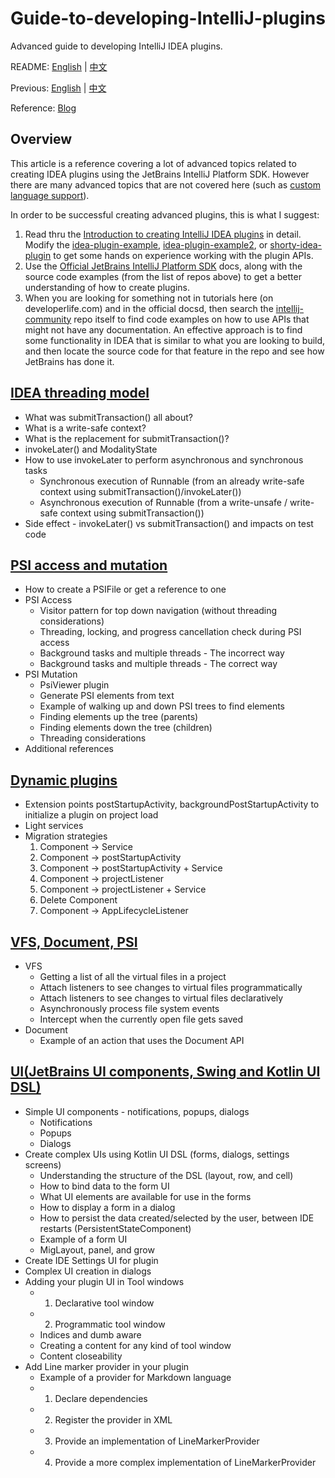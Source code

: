 # Guide-to-developing-IntelliJ-plugins
Advanced guide to developing IntelliJ IDEA plugins.

README: [English](https://github.com/bytebeats/Guide-to-developing-IntelliJ-plugins/blob/main/README.md) | [中文](https://github.com/bytebeats/Guide-to-developing-IntelliJ-plugins/blob/main/README-zh.md)

Previous: [English](https://github.com/bytebeats/Guide-to-developing-IntelliJ-plugins/blob/main/introduction.md) | [中文](https://github.com/bytebeats/Guide-to-developing-IntelliJ-plugins/blob/main/introduction-zh.md)

Reference: [Blog](https://developerlife.com/2021/03/13/ij-idea-plugin-advanced/)

## Overview

This article is a reference covering a lot of advanced topics related to creating IDEA plugins using the JetBrains IntelliJ Platform SDK. However there are many advanced topics that are not covered here (such as [custom language support](https://plugins.jetbrains.com/docs/intellij/custom-language-support.html)).

In order to be successful creating advanced plugins, this is what I suggest:
1. Read thru the [Introduction to creating IntelliJ IDEA plugins](https://developerlife.com/2020/11/21/idea-plugin-example-intro/) in detail. Modify the [idea-plugin-example](https://github.com/nazmulidris/idea-plugin-example), [idea-plugin-example2](https://github.com/nazmulidris/idea-plugin-example2), or [shorty-idea-plugin](https://github.com/r3bl-org/shorty-idea-plugin) to get some hands on experience working with the plugin APIs.
2. Use the [Official JetBrains IntelliJ Platform SDK](https://plugins.jetbrains.com/docs/intellij/welcome.html) docs, along with the source code examples (from the list of repos above) to get a better understanding of how to create plugins. 
3. When you are looking for something not in tutorials here (on developerlife.com) and in the official docsd, then search the [intellij-community](https://github.com/JetBrains/intellij-community) repo itself to find code examples on how to use APIs that might not have any documentation. An effective approach is to find some functionality in IDEA that is similar to what you are looking to build, and then locate the source code for that feature in the repo and see how JetBrains has done it.

## [IDEA threading model](https://github.com/bytebeats/Guide-to-developing-IntelliJ-plugins/blob/main/en/idea_threading_model.md)

* What was submitTransaction() all about?
* What is a write-safe context?
* What is the replacement for submitTransaction()?
* invokeLater() and ModalityState
* How to use invokeLater to perform asynchronous and synchronous tasks
  * Synchronous execution of Runnable (from an already write-safe context using submitTransaction()/invokeLater())
  * Asynchronous execution of Runnable (from a write-unsafe / write-safe context using submitTransaction())
* Side effect - invokeLater() vs submitTransaction() and impacts on test code

## [PSI access and mutation](https://github.com/bytebeats/Guide-to-developing-IntelliJ-plugins/blob/main/en/psi_access_and_mutation.md)

* How to create a PSIFile or get a reference to one
* PSI Access
  * Visitor pattern for top down navigation (without threading considerations)
  * Threading, locking, and progress cancellation check during PSI access
  * Background tasks and multiple threads - The incorrect way
  * Background tasks and multiple threads - The correct way
* PSI Mutation
  * PsiViewer plugin
  * Generate PSI elements from text
  * Example of walking up and down PSI trees to find elements
  * Finding elements up the tree (parents)
  * Finding elements down the tree (children)
  * Threading considerations
* Additional references

## [Dynamic plugins](https://github.com/bytebeats/Guide-to-developing-IntelliJ-plugins/blob/main/en/dynamic_plugins.md)

* Extension points postStartupActivity, backgroundPostStartupActivity to initialize a plugin on project load
* Light services
* Migration strategies
  1. Component -> Service
  2. Component -> postStartupActivity
  3. Component -> postStartupActivity + Service
  4. Component -> projectListener
  5. Component -> projectListener + Service
  6. Delete Component
  7. Component -> AppLifecycleListener

## [VFS, Document, PSI](https://github.com/bytebeats/Guide-to-developing-IntelliJ-plugins/blob/main/en/vfs_document_psi.md)

* VFS
  * Getting a list of all the virtual files in a project
  * Attach listeners to see changes to virtual files programmatically
  * Attach listeners to see changes to virtual files declaratively
  * Asynchronously process file system events
  * Intercept when the currently open file gets saved
* Document
  * Example of an action that uses the Document API

## [UI(JetBrains UI components, Swing and Kotlin UI DSL)](https://github.com/bytebeats/Guide-to-developing-IntelliJ-plugins/blob/main/enintellij_plugin_sdk_ui.md)

* Simple UI components - notifications, popups, dialogs
  * Notifications
  * Popups
  * Dialogs
* Create complex UIs using Kotlin UI DSL (forms, dialogs, settings screens)
  * Understanding the structure of the DSL (layout, row, and cell)
  * How to bind data to the form UI
  * What UI elements are available for use in the forms
  * How to display a form in a dialog
  * How to persist the data created/selected by the user, between IDE restarts (PersistentStateComponent)
  * Example of a form UI
  * MigLayout, panel, and grow
* Create IDE Settings UI for plugin
* Complex UI creation in dialogs
* Adding your plugin UI in Tool windows
  * 1. Declarative tool window
  * 2. Programmatic tool window
  * Indices and dumb aware
  * Creating a content for any kind of tool window
  * Content closeability
* Add Line marker provider in your plugin
  * Example of a provider for Markdown language
  * 1. Declare dependencies
  * 2. Register the provider in XML
  * 3. Provide an implementation of LineMarkerProvider
  * 4. Provide a more complex implementation of LineMarkerProvider

